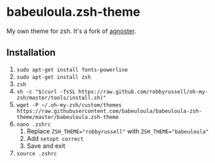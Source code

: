 # babeuloula.zsh-theme

My own theme for zsh. It's a fork of [agnoster](https://github.com/agnoster/agnoster-zsh-theme).

## Installation

1) `sudo apt-get install fonts-powerline`
2) `sudo apt-get install zsh`
3) `zsh`
4) `sh -c "$(curl -fsSL https://raw.github.com/robbyrussell/oh-my-zsh/master/tools/install.sh)"`
5) `wget -P ~/.oh-my-zsh/custom/themes https://raw.githubusercontent.com/babeuloula/babeuloula-zsh-theme/master/babeuloula.zsh-theme`
6) `nano .zshrc`
    1) Replace `ZSH_THEME="robbyrussell"` with `ZSH_THEME="babeuloula"`
    2) Add `setopt correct`
    3) Save and exit
7) `source .zshrc`
